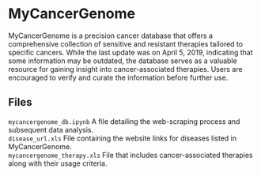 # MyCancerGenome
MyCancerGenome is a precision cancer database that offers a comprehensive collection of sensitive and resistant therapies tailored to specific cancers. While the last update was on April 5, 2019, indicating that some information may be outdated, the database serves as a valuable resource for gaining insight into cancer-associated therapies. Users are encouraged to verify and curate the information before further use.

## Files
`mycancergenome_db.ipynb` A file detailing the web-scraping process and subsequent data analysis.   
`disease_url.xls` File containing the website links for diseases listed in MyCancerGenome.   
`mycancergenome_therapy.xls` File that includes cancer-associated therapies along with their usage criteria.

